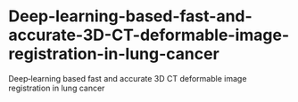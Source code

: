 # Deep-learning-based-fast-and-accurate-3D-CT-deformable-image-registration-in-lung-cancer
Deep‐learning based fast and accurate 3D CT deformable image registration in lung cancer
